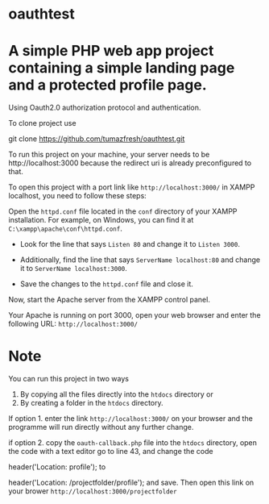# oauthtest

# A simple PHP web app project containing a simple landing page and a protected profile page. 

Using Oauth2.0 authorization protocol and authentication.

To clone project use

git clone https://github.com/tumazfresh/oauthtest.git

To run this project on your machine, your server needs to be http://localhost:3000
because the redirect uri is already preconfigured to that. 

To open this project with a port link like `http://localhost:3000/` in XAMPP localhost, you need to follow these steps: 

Open the `httpd.conf` file located in the `conf` directory of your XAMPP installation. For example, on Windows, you can find it at `C:\xampp\apache\conf\httpd.conf`.

   - Look for the line that says `Listen 80` and change it to `Listen 3000`.

   - Additionally, find the line that says `ServerName localhost:80` and change it to `ServerName localhost:3000`.

   - Save the changes to the `httpd.conf` file and close it.

Now, start the Apache server from the XAMPP control panel.

Your Apache is running on port 3000, open your web browser and enter the following URL: `http://localhost:3000/`

# Note

You can run this project in two ways
1. By copying all the files directly into the `htdocs` directory or
2. By creating a folder in the `htdocs` directory.

If option 1. enter the link `http://localhost:3000/` on your browser and the programme will run directly without any further change.

if option 2. copy the `oauth-callback.php` file into the `htdocs` directory, open the code with a text editor 
go to line 43, and change the code       

header('Location: profile');
to       

header('Location: /projectfolder/profile');
and save.
Then open this link on your brower `http://localhost:3000/projectfolder`
